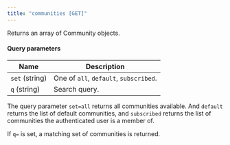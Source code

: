 ```yaml
---
title: "communities [GET]"
---
```


Returns an array of Community objects.

#### Query parameters

| Name           | Description                            |
| -------------- | -------------------------------------- |
| `set` (string) | One of `all`, `default`, `subscribed`. |
| `q` (string)   | Search query.                          |

The query parameter `set=all` returns all communities available. And `default` returns the list of default communities, and `subscribed` returns the list of communities the authenticated user is a member of.

If `q=` is set, a matching set of communities is returned.
